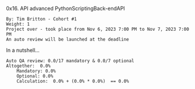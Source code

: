 0x16. API advanced
PythonScriptingBack-endAPI

    By: Tim Britton - Cohort #1
    Weight: 1
    Project over - took place from Nov 6, 2023 7:00 PM to Nov 7, 2023 7:00 PM
    An auto review will be launched at the deadline

In a nutshell…

    Auto QA review: 0.0/17 mandatory & 0.0/7 optional
    Altogether:  0.0%
        Mandatory: 0.0%
        Optional: 0.0%
        Calculation:  0.0% + (0.0% * 0.0%)  == 0.0%


